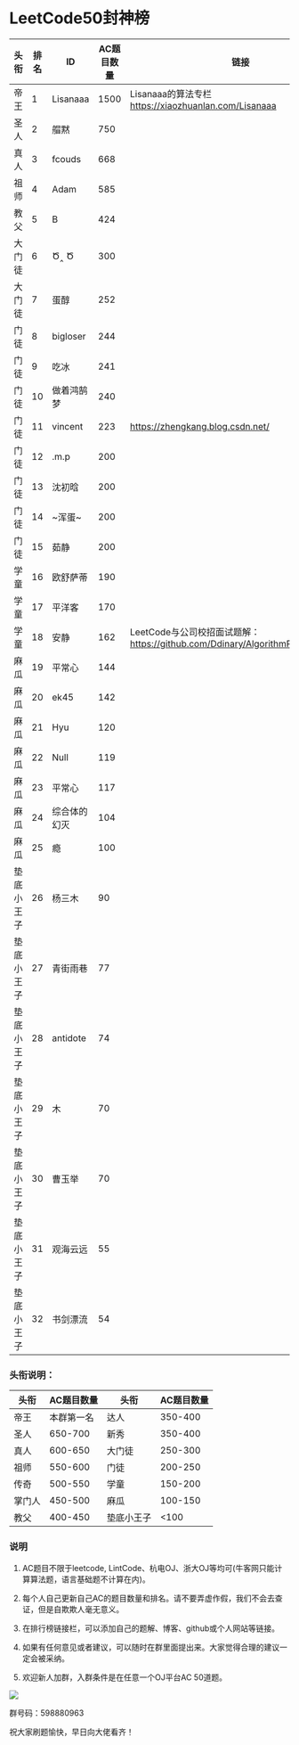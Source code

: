 # LeetCode50封神榜

|头衔|排名|ID|AC题目数量|链接|
|---|---|---|---|---|
|帝王|1|Lisanaaa|1500|Lisanaaa的算法专栏 https://xiaozhuanlan.com/Lisanaaa|
|圣人|2|艒黙| 750||
|真人|3|fcouds|668||
|祖师|4|Adam|585||
|教父|5|B|424||
|大门徒|6|Ծ‸ Ծ|300||
|大门徒|7|蛋醇|252||
|门徒|8|bigloser|244||
|门徒|9|吃冰|241||
|门徒|10|做着鸿鹄梦|240||
|门徒|11|vincent|223|https://zhengkang.blog.csdn.net/|
|门徒|12|.m.p|200||
|门徒|13|沈初晗|200||
|门徒|14|~浑蛋~|200||
|门徒|15|茹静|200||
|学童|16|欧舒萨蒂|190||
|学童|17|平洋客|170||
|学童|18|安静|162|LeetCode与公司校招面试题解：https://github.com/Ddinary/AlgorithmProblemRecord|
|麻瓜|19|平常心|144||
|麻瓜|20|ek45|142||
|麻瓜|21|Hyu|120||
|麻瓜|22|Null|119||
|麻瓜|23|平常心|117||
|麻瓜|24|综合体的幻灭|104
|麻瓜|25|瘾|100||
|垫底小王子|26|杨三木|90||
|垫底小王子|27|青街雨巷|77|
|垫底小王子|28|antidote|74|
|垫底小王子|29|木|70|
|垫底小王子|30|曹玉举|70|
|垫底小王子|31|观海云远|55|
|垫底小王子|32|书剑漂流|54|

### 头衔说明：

|头衔|AC题目数量|头衔|AC题目数量|
|---|---|---|---|
|帝王|本群第一名|达人|350-400|
|圣人|650-700|新秀|350-400|
|真人|600-650|大门徒|250-300|
|祖师|550-600|门徒|200-250|
|传奇|500-550|学童|150-200|
|掌门人|450-500|麻瓜|100-150|
|教父|400-450|垫底小王子|<100|


### 说明

1. AC题目不限于leetcode, LintCode、杭电OJ、浙大OJ等均可(牛客网只能计算算法题，语言基础题不计算在内)。

2. 每个人自己更新自己AC的题目数量和排名。请不要弄虚作假，我们不会去查证，但是自欺欺人毫无意义。

3. 在排行榜链接栏，可以添加自己的题解、博客、github或个人网站等链接。

4. 如果有任何意见或者建议，可以随时在群里面提出来。大家觉得合理的建议一定会被采纳。

5. 欢迎新人加群，入群条件是在任意一个OJ平台AC 50道题。


![](https://github.com/zkangHUST/LeetCodeRanking/blob/master/Src/QQ.jpg?raw=true)

群号码：598880963

祝大家刷题愉快，早日向大佬看齐！
